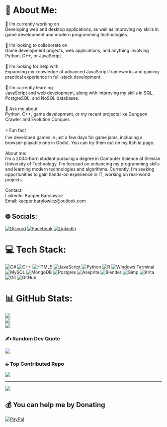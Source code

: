 
# 💫 About Me:
🔭 I’m currently working on<br>Developing web and desktop applications, as well as improving my skills in game development and modern programming technologies.<br><br>👯 I’m looking to collaborate on<br>Game development projects, web applications, and anything involving Python, C++, or JavaScript.<br><br>🤝 I’m looking for help with<br>Expanding my knowledge of advanced JavaScript frameworks and gaining practical experience in full-stack development.<br><br>🌱 I’m currently learning<br>JavaScript and web development, along with improving my skills in SQL, PostgreSQL, and NoSQL databases.<br><br>💬 Ask me about<br>Python, C++, game development, or my recent projects like Dungeon Crawler and Evolution Conquer.<br><br>⚡ Fun fact<br>I've developed games in just a few days for game jams, including a browser-playable one in Godot. You can try them out on my Itch.io page.<br><br>About me:<br>I’m a 2004-born student pursuing a degree in Computer Science at Silesian University of Technology. I'm focused on enhancing my programming skills and learning modern technologies and algorithms. Currently, I’m seeking opportunities to gain hands-on experience in IT, working on real-world projects.<br><br>Contact:<br>LinkedIn: Kacper Barylowicz<br>Email: kacper.barylowicz@outlook.com


## 🌐 Socials:
[![Discord](https://img.shields.io/badge/Discord-%237289DA.svg?logo=discord&logoColor=white)](https://discord.gg/Htk2nmbRRK) [![Facebook](https://img.shields.io/badge/Facebook-%231877F2.svg?logo=Facebook&logoColor=white)](https://www.facebook.com/profile.php?id=100015409208714)  [![LinkedIn](https://img.shields.io/badge/LinkedIn-%230077B5.svg?logo=linkedin&logoColor=white)](https://www.linkedin.com/in/kacperbarylowicz/) 

# 💻 Tech Stack:
![C#](https://img.shields.io/badge/c%23-%23239120.svg?style=for-the-badge&logo=csharp&logoColor=white) ![C++](https://img.shields.io/badge/c++-%2300599C.svg?style=for-the-badge&logo=c%2B%2B&logoColor=white) ![HTML5](https://img.shields.io/badge/html5-%23E34F26.svg?style=for-the-badge&logo=html5&logoColor=white) ![JavaScript](https://img.shields.io/badge/javascript-%23323330.svg?style=for-the-badge&logo=javascript&logoColor=%23F7DF1E) ![Python](https://img.shields.io/badge/python-3670A0?style=for-the-badge&logo=python&logoColor=ffdd54) ![R](https://img.shields.io/badge/r-%23276DC3.svg?style=for-the-badge&logo=r&logoColor=white) ![Windows Terminal](https://img.shields.io/badge/Windows%20Terminal-%234D4D4D.svg?style=for-the-badge&logo=windows-terminal&logoColor=white) ![MySQL](https://img.shields.io/badge/mysql-4479A1.svg?style=for-the-badge&logo=mysql&logoColor=white) ![MongoDB](https://img.shields.io/badge/MongoDB-%234ea94b.svg?style=for-the-badge&logo=mongodb&logoColor=white) ![Postgres](https://img.shields.io/badge/postgres-%23316192.svg?style=for-the-badge&logo=postgresql&logoColor=white) ![Aseprite](https://img.shields.io/badge/Aseprite-FFFFFF?style=for-the-badge&logo=Aseprite&logoColor=#7D929E) ![Blender](https://img.shields.io/badge/blender-%23F5792A.svg?style=for-the-badge&logo=blender&logoColor=white) ![Gimp](https://img.shields.io/badge/Gimp-657D8B?style=for-the-badge&logo=gimp&logoColor=FFFFFF) ![Krita](https://img.shields.io/badge/Krita-203759?style=for-the-badge&logo=krita&logoColor=EEF37B) ![Git](https://img.shields.io/badge/git-%23F05033.svg?style=for-the-badge&logo=git&logoColor=white) ![GitHub](https://img.shields.io/badge/github-%23121011.svg?style=for-the-badge&logo=github&logoColor=white)
# 📊 GitHub Stats:
![](https://github-readme-stats.vercel.app/api?username=malybaryl&theme=ocean_dark&hide_border=false&include_all_commits=false&count_private=false)<br/>
![](https://github-readme-streak-stats.herokuapp.com/?user=malybaryl&theme=ocean_dark&hide_border=false)<br/>
![](https://github-readme-stats.vercel.app/api/top-langs/?username=malybaryl&theme=ocean_dark&hide_border=false&include_all_commits=false&count_private=false&layout=compact)

### ✍️ Random Dev Quote
![](https://quotes-github-readme.vercel.app/api?type=horizontal&theme=radical)

### 🔝 Top Contributed Repo
![](https://github-contributor-stats.vercel.app/api?username=malybaryl&limit=5&theme=dark&combine_all_yearly_contributions=true)

---
[![](https://visitcount.itsvg.in/api?id=malybaryl&icon=0&color=11)](https://visitcount.itsvg.in)

  ## 💰 You can help me by Donating
  [![PayPal](https://img.shields.io/badge/PayPal-00457C?style=for-the-badge&logo=paypal&logoColor=white)](https://paypal.me/https://paypal.me/kacperbarylowicz) 

  
<!-- Proudly created with GPRM ( https://gprm.itsvg.in ) -->
